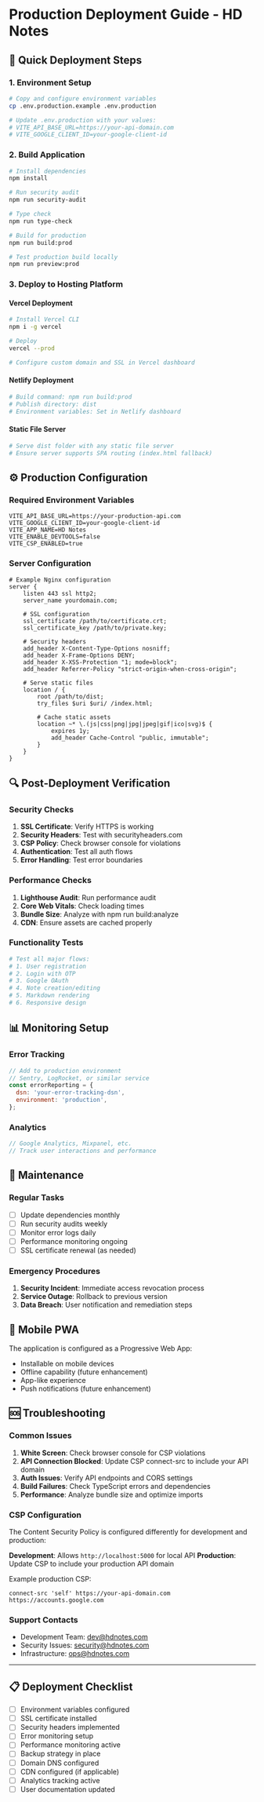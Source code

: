 # Production Deployment Guide - HD Notes

## 🚀 Quick Deployment Steps

### 1. Environment Setup
```bash
# Copy and configure environment variables
cp .env.production.example .env.production

# Update .env.production with your values:
# VITE_API_BASE_URL=https://your-api-domain.com
# VITE_GOOGLE_CLIENT_ID=your-google-client-id
```

### 2. Build Application
```bash
# Install dependencies
npm install

# Run security audit
npm run security-audit

# Type check
npm run type-check

# Build for production
npm run build:prod

# Test production build locally
npm run preview:prod
```

### 3. Deploy to Hosting Platform

#### Vercel Deployment
```bash
# Install Vercel CLI
npm i -g vercel

# Deploy
vercel --prod

# Configure custom domain and SSL in Vercel dashboard
```

#### Netlify Deployment
```bash
# Build command: npm run build:prod
# Publish directory: dist
# Environment variables: Set in Netlify dashboard
```

#### Static File Server
```bash
# Serve dist folder with any static file server
# Ensure server supports SPA routing (index.html fallback)
```

## ⚙️ Production Configuration

### Required Environment Variables
```env
VITE_API_BASE_URL=https://your-production-api.com
VITE_GOOGLE_CLIENT_ID=your-google-client-id
VITE_APP_NAME=HD Notes
VITE_ENABLE_DEVTOOLS=false
VITE_CSP_ENABLED=true
```

### Server Configuration
```nginx
# Example Nginx configuration
server {
    listen 443 ssl http2;
    server_name yourdomain.com;
    
    # SSL configuration
    ssl_certificate /path/to/certificate.crt;
    ssl_certificate_key /path/to/private.key;
    
    # Security headers
    add_header X-Content-Type-Options nosniff;
    add_header X-Frame-Options DENY;
    add_header X-XSS-Protection "1; mode=block";
    add_header Referrer-Policy "strict-origin-when-cross-origin";
    
    # Serve static files
    location / {
        root /path/to/dist;
        try_files $uri $uri/ /index.html;
        
        # Cache static assets
        location ~* \.(js|css|png|jpg|jpeg|gif|ico|svg)$ {
            expires 1y;
            add_header Cache-Control "public, immutable";
        }
    }
}
```

## 🔍 Post-Deployment Verification

### Security Checks
1. **SSL Certificate**: Verify HTTPS is working
2. **Security Headers**: Test with securityheaders.com
3. **CSP Policy**: Check browser console for violations
4. **Authentication**: Test all auth flows
5. **Error Handling**: Test error boundaries

### Performance Checks
1. **Lighthouse Audit**: Run performance audit
2. **Core Web Vitals**: Check loading times
3. **Bundle Size**: Analyze with npm run build:analyze
4. **CDN**: Ensure assets are cached properly

### Functionality Tests
```bash
# Test all major flows:
# 1. User registration
# 2. Login with OTP
# 3. Google OAuth
# 4. Note creation/editing
# 5. Markdown rendering
# 6. Responsive design
```

## 📊 Monitoring Setup

### Error Tracking
```javascript
// Add to production environment
// Sentry, LogRocket, or similar service
const errorReporting = {
  dsn: 'your-error-tracking-dsn',
  environment: 'production',
};
```

### Analytics
```javascript
// Google Analytics, Mixpanel, etc.
// Track user interactions and performance
```

## 🔧 Maintenance

### Regular Tasks
- [ ] Update dependencies monthly
- [ ] Run security audits weekly
- [ ] Monitor error logs daily
- [ ] Performance monitoring ongoing
- [ ] SSL certificate renewal (as needed)

### Emergency Procedures
1. **Security Incident**: Immediate access revocation process
2. **Service Outage**: Rollback to previous version
3. **Data Breach**: User notification and remediation steps

## 📱 Mobile PWA

The application is configured as a Progressive Web App:
- Installable on mobile devices
- Offline capability (future enhancement)
- App-like experience
- Push notifications (future enhancement)

## 🆘 Troubleshooting

### Common Issues
1. **White Screen**: Check browser console for CSP violations
2. **API Connection Blocked**: Update CSP connect-src to include your API domain
3. **Auth Issues**: Verify API endpoints and CORS settings
4. **Build Failures**: Check TypeScript errors and dependencies
5. **Performance**: Analyze bundle size and optimize imports

### CSP Configuration
The Content Security Policy is configured differently for development and production:

**Development**: Allows `http://localhost:5000` for local API
**Production**: Update CSP to include your production API domain

Example production CSP:
```
connect-src 'self' https://your-api-domain.com https://accounts.google.com
```

### Support Contacts
- Development Team: dev@hdnotes.com
- Security Issues: security@hdnotes.com
- Infrastructure: ops@hdnotes.com

---

## 📋 Deployment Checklist

- [ ] Environment variables configured
- [ ] SSL certificate installed
- [ ] Security headers implemented
- [ ] Error monitoring setup
- [ ] Performance monitoring active
- [ ] Backup strategy in place
- [ ] Domain DNS configured
- [ ] CDN configured (if applicable)
- [ ] Analytics tracking active
- [ ] User documentation updated
